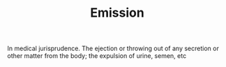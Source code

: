 ---
title: Emission
letter: E
permalink: "/definitions/bld-emission.html"
body: In medical jurisprudence. The ejection or throwing out of any secretion or other
  matter from the body; the expulsion of urine, semen, etc
published_at: '2018-07-07'
source: Black's Law Dictionary 2nd Ed (1910)
layout: post
---